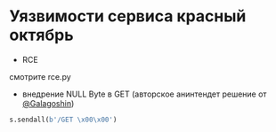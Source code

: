 # Уязвимости сервиса красный октябрь

- RCE 

смотрите rce.py

- внедрение NULL Byte в GET (авторское анинтендет решение от [@Galagoshin](https://github.com/Galagoshin))

```python
s.sendall(b'/GET \x00\x00')
